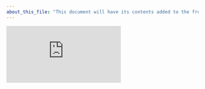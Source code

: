 ```yaml
---
about_this_file: "This document will have its contents added to the front page beneath the hero section and above the footer. Note that when mixing md and html, you must include line breaks so the interpreter knows to switch rules, and be aware than too much leading space might be read as a <code> block"
---
```


  

<div className="section video-embed relative w-4/5 max-w-[800px] m-auto">
    <div className="pb-[56.25%] relative overflow-hidden rounded-lg">
        <iframe src="https://www.youtube.com/embed/DAyojx67Stg" title="YouTube video player" 
          frameborder="0" allow="accelerometer; autoplay; clipboard-write; encrypted-media; gyroscope; picture-in-picture" allowfullscreen 
        className="w-full h-full absolute inset-0"></iframe>
    </div>
</div>
    
